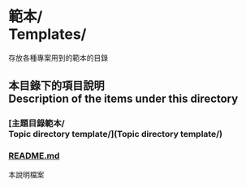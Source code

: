 # 範本/<br />Templates/
存放各種專案用到的範本的目錄

## 本目錄下的項目說明<br />Description of the items under this directory
### [主題目錄範本/<br />Topic directory template/](Topic directory template/)

### [README.md](README.md)
本說明檔案
